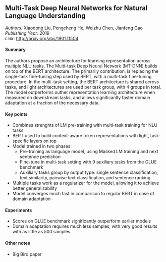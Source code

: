 ## Multi-Task Deep Neural Networks for Natural Language Understanding
_Authors:_ Xiaodong Liu, Pengcheng He, Weizhu Chen, Jianfeng Gao   
_Publishing Year:_ 2019  
_Link:_ http://arxiv.org/abs/1901.11504    

#### Summary
The authors propose an architecture for learning representation across multiple NLU tasks.
The Multi-task Deep Neural Network (MT-DNN) builds on top of the BERT architecture.
The primarily contribution, is replacing the single-task fine-tuning step used by BERT, with a multi-task fine-tuning procedure.
In the multi-task setting, the BERT architecture is shared across tasks, and light architectures are used per task group, with 4 groups in total.
The model outperforms outher representation learning architecture when measured on downstream tasks, and allows significantly faster domain adaptation at a fraction of the necessary data.


#### Key points
- Combines strenghts of LM pre-training with multi-task training for NLU tasks
- BERT used to build context-aware token representations with light, task-specific layers on top 
- Model trained in two phases:
	- Pre-training as language model, using Masked LM training and next sentence prediction
	- Fine-tune in multi-task setting with 9 auxiliary tasks from the GLUE benchmark
	- Auxiliary tasks group by output type: single sentence classification, text similarity, pairwise text classification, and sentence ranking.
- Multiple tasks work as a regularizer for the model, allowing it to achieve better generalizability
- Model converges much fast in comparison to regular BERT in case of domain adaptation


#### Experiments
- Scores on GLUE benchmark significantly outperform earlier models
- Domain adaptation requires much less samples, with very good results with as little as 500 samples


#### Other notes
- Big Bird paper
